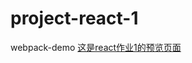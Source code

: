 # project-react-1
webpack-demo
[这是react作业1的预览页面](https://woshiqiang1.github.io/project-react-1/index.html)
